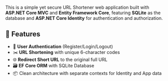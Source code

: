 
This is a simple yet secure URL Shortener web application built with **ASP.NET Core MVC** and **Entity Framework Core**, featuring **SQLite** as the database and **ASP.NET Core Identity** for authentication and authorization.

## 🚀 Features

- 🔐 **User Authentication** (Register/Login/Logout)
- ✂️ **URL Shortening** with unique 6-character codes
- 🌐 **Redirect Short URL** to the original full URL
- 🗃️ **EF Core ORM** with SQLite Database
- 📦 Clean architecture with separate contexts for Identity and App data
